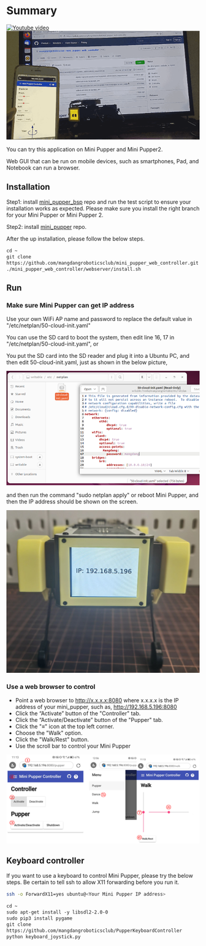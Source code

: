 # Summary

[![Youtube video](https://img.youtube.com/vi/ubgNV3DJ6JE/0.jpg)](https://youtu.be/ubgNV3DJ6JE)   ![smartphone](imgs/webController.gif)

You can try this application on Mini Pupper and Mini Pupper2. 

Web GUI that can be run on mobile devices, such as smartphones, Pad, and Notebook can run a browser.


## Installation

Step1: install [mini_pupper_bsp](https://github.com/mangdangroboticsclub/mini_pupper_bsp.git)  repo and run the test script to ensure your installation works as expected. Please make sure you install the right branch for your Mini Pupper or Mini Pupper 2.

Step2: install [mini_pupper](https://github.com/mangdangroboticsclub/StanfordQuadruped)  repo.


After the up installation, please follow the below steps.

```
cd ~
git clone https://github.com/mangdangroboticsclub/mini_pupper_web_controller.git
./mini_pupper_web_controller/webserver/install.sh
```

## Run

### Make sure Mini Pupper can get IP address

Use your own WiFi AP name and password to replace the default value in "/etc/netplan/50-cloud-init.yaml" 

You can use the SD card to boot the system, then edit line 16, 17 in "/etc/netplan/50-cloud-init.yaml", or 

You put the SD card into the SD reader and plug it into a Ubuntu PC, and then edit 50-cloud-init.yaml, just as shown in the below picture, 

![setIPaddress](imgs/changeWiFi.png)

and then run the command "sudo netplan apply" or reboot Mini Pupper, and then the IP address should be shown on the screen.

![IPaddress](imgs/IPaddress.jpg)


### Use a web browser to control 

- Point a web browser to http://x.x.x.x:8080 where x.x.x.x is the IP address of your mini_pupper, such as, http://192.168.5.196:8080
- Click the “Activate” button of the "Controller" tab. 
- Click the “Activate/Deactivate” button of the "Pupper" tab.
- Click the "≡" icon at the top left corner.
- Choose the "Walk" option.
- Click the "Walk/Rest" button.
- Use the scroll bar to control your Mini Pupper

![useGuide](imgs/webGuide.png)

## Keyboard controller
If you want to use a keyboard to control Mini Pupper, please try the below steps. Be certain to tell ssh to allow X11 forwarding before you run it.

```bash
ssh -o ForwardX11=yes ubuntu@<Your Mini Pupper IP address>
```

```
cd ~
sudo apt-get install -y libsdl2-2.0-0
sudo pip3 install pygame
git clone https://github.com/mangdangroboticsclub/PupperKeyboardController
python keyboard_joystick.py
```
